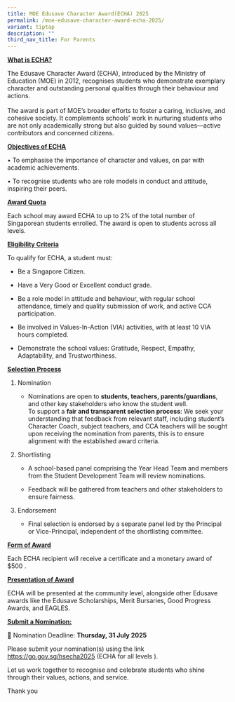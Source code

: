 ```yaml
---
title: MOE Edusave Character Award(ECHA) 2025
permalink: /moe-edusave-character-award-echa-2025/
variant: tiptap
description: ""
third_nav_title: For Parents
---
```

<p><strong><u>What is&nbsp;ECHA?</u></strong>
</p>
<p>The Edusave Character Award (ECHA), introduced by the Ministry of Education
(MOE) in 2012, recognises students who demonstrate exemplary character
and outstanding personal qualities through their behaviour and actions.
<br>
<br>The award is part of MOE’s broader efforts to foster a caring, inclusive,
and cohesive society. It complements schools’ work in nurturing students
who are not only academically strong but also guided by sound values—active
contributors and concerned citizens.</p>
<p><strong><u>Objectives of ECHA</u></strong>
</p>
<p>• To emphasise the importance of character and values, on par with academic
achievements.</p>
<p>• To recognise students who are role models in conduct and attitude, inspiring
their peers.</p>
<p><strong><u>Award Quota</u></strong>
</p>
<p>Each school may award ECHA to up to 2% of the total number of Singaporean
students enrolled. The award is open to students across all levels.</p>
<p><strong><u>Eligibility Criteria</u></strong>
</p>
<p>To qualify for ECHA, a student must:</p>
<ul data-tight="true" class="tight">
<li>
<p>Be a Singapore Citizen.</p>
</li>
<li>
<p>Have a Very Good or Excellent conduct grade.</p>
</li>
<li>
<p>Be a role model in attitude and behaviour, with regular school attendance,
timely and quality submission of work, and active CCA participation.</p>
</li>
<li>
<p>Be involved in Values-In-Action (VIA) activities, with at least 10 VIA
hours completed.</p>
</li>
<li>
<p>Demonstrate the school values: Gratitude, Respect, Empathy, Adaptability,
and Trustworthiness.</p>
</li>
</ul>
<p><strong><u>Selection Process</u></strong>
</p>
<ol data-tight="true" class="tight">
<li>
<p>Nomination</p>
<ul data-tight="true" class="tight">
<li>
<p>Nominations are open to <strong>students, teachers, parents/guardians</strong>,
and other key stakeholders who know the student well.
<br>To support a <strong>fair and transparent selection process</strong>: We
seek your understanding that feedback from relevant staff, including student’s
Character Coach, subject teachers, and CCA teachers will be sought upon
receiving the nomination from parents, this is to ensure alignment with
the established award criteria.</p>
</li>
</ul>
</li>
<li>
<p>Shortlisting</p>
<ul data-tight="true" class="tight">
<li>
<p>A school-based panel comprising the Year Head Team and members from the
Student Development Team will review nominations.</p>
</li>
<li>
<p>Feedback will be gathered from teachers and other stakeholders to ensure
fairness.</p>
</li>
</ul>
</li>
<li>
<p>Endorsement</p>
<ul data-tight="true" class="tight">
<li>
<p>Final selection is endorsed by a separate panel led by the Principal or
Vice-Principal, independent of the shortlisting committee.</p>
</li>
</ul>
</li>
</ol>
<p><strong><u>Form of Award</u></strong>
</p>
<p>Each ECHA recipient will receive a certificate and a monetary award of
$500 .</p>
<p><strong><u>Presentation of Award</u></strong>
</p>
<p>ECHA will be presented at the community level, alongside other Edusave
awards like the Edusave Scholarships, Merit Bursaries, Good Progress Awards,
and EAGLES.</p>
<p><strong><u>Submit a Nomination:</u></strong>
</p>
<p>📝 Nomination Deadline: <strong>Thursday, 31 July 2025</strong>
</p>
<p>Please submit your nomination(s) using the link <a href="https://go.gov.sg/hsecha2025" rel="noopener nofollow" target="_blank">https://go.gov.sg/hsecha2025</a> (ECHA
for all levels ).</p>
<p>Let us work together to recognise and celebrate students who shine through
their values, actions, and service.</p>
<p>Thank you</p>